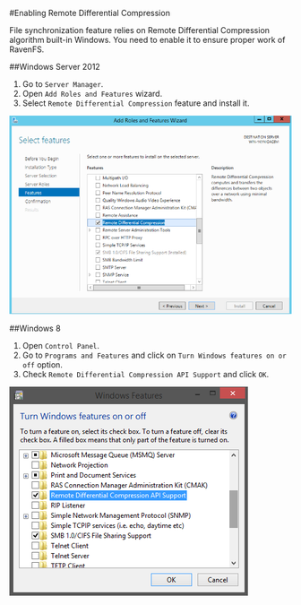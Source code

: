﻿#Enabling Remote Differential Compression

File synchronization feature relies on Remote Differential Compression algorithm built-in Windows. You need to enable it to ensure proper work of RavenFS.

##Windows Server 2012

1. Go to `Server Manager`.
2. Open `Add Roles and Features` wizard.
3. Select `Remote Differential Compression` feature and install it.

![Figure 1: Enabling RDC on Windows Server 2012](images\enable-rdc-windows-server-2012.png)


##Windows 8

1. Open `Control Panel`.
2. Go to `Programs and Features` and click on `Turn Windows features on or off` option.
3. Check `Remote Differential Compression API Support` and click `OK`.

![Figure 2: Enabling RDC on Windows 7 and 8](images\enable-rdc-windows-7-and-8.png)

